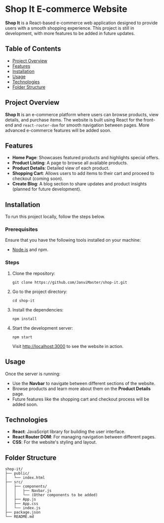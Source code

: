 <h1>Shop It E-commerce Website</h1>
<p><strong>Shop It</strong> is a React-based e-commerce web application designed to provide users with a smooth shopping experience. This project is still in development, with more features to be added in future updates.</p>

<h2>Table of Contents</h2>
<ul>
    <li><a href="#project-overview">Project Overview</a></li>
    <li><a href="#features">Features</a></li>
    <li><a href="#installation">Installation</a></li>
    <li><a href="#usage">Usage</a></li>
    <li><a href="#technologies">Technologies</a></li>
    <li><a href="#folder-structure">Folder Structure</a></li>
</ul>

<h2 id="project-overview">Project Overview</h2>
<p><strong>Shop It</strong> is an e-commerce platform where users can browse products, view details, and purchase items. The website is built using React for the front-end and <code>react-router-dom</code> for smooth navigation between pages. More advanced e-commerce features will be added soon.</p>

<h2 id="features">Features</h2>
<ul>
    <li><strong>Home Page</strong>: Showcases featured products and highlights special offers.</li>
    <li><strong>Product Listing</strong>: A page to browse all available products.</li>
    <li><strong>Product Details</strong>: Detailed view of each product.</li>
    <li><strong>Shopping Cart</strong>: Allows users to add items to their cart and proceed to checkout (coming soon).</li>
    <li><strong>Create Blog</strong>: A blog section to share updates and product insights (planned for future development).</li>
</ul>

<h2 id="installation">Installation</h2>
<p>To run this project locally, follow the steps below.</p>

<h3>Prerequisites</h3>
<p>Ensure that you have the following tools installed on your machine:</p>
<ul>
    <li><a href="https://nodejs.org/en/download/">Node.js</a> and npm.</li>
</ul>

<h3>Steps</h3>
<ol>
    <li>Clone the repository:
        <pre><code>git clone https://github.com/JanviMaster/shop-it.git</code></pre>
    </li>
    <li>Go to the project directory:
        <pre><code>cd shop-it</code></pre>
    </li>
    <li>Install the dependencies:
        <pre><code>npm install</code></pre>
    </li>
    <li>Start the development server:
        <pre><code>npm start</code></pre>
        <p>Visit <a href="http://localhost:3000">http://localhost:3000</a> to see the website in action.</p>
    </li>
</ol>

<h2 id="usage">Usage</h2>
<p>Once the server is running:</p>
<ul>
    <li>Use the <strong>Navbar</strong> to navigate between different sections of the website.</li>
    <li>Browse products and learn more about them on the <strong>Product Details</strong> page.</li>
    <li>Future features like the shopping cart and checkout process will be added soon.</li>
</ul>

<h2 id="technologies">Technologies</h2>
<ul>
    <li><strong>React</strong>: JavaScript library for building the user interface.</li>
    <li><strong>React Router DOM</strong>: For managing navigation between different pages.</li>
    <li><strong>CSS</strong>: For the website's styling and layout.</li>
</ul>

<h2 id="folder-structure">Folder Structure</h2>
<pre><code>shop-it/
├── public/
│   └── index.html
├── src/
│   ├── components/
│   │   ├── Navbar.js
│   │   └── (Other components to be added)
│   ├── App.js
│   ├── App.css
│   └── index.js
├── package.json
└── README.md
</code></pre>
